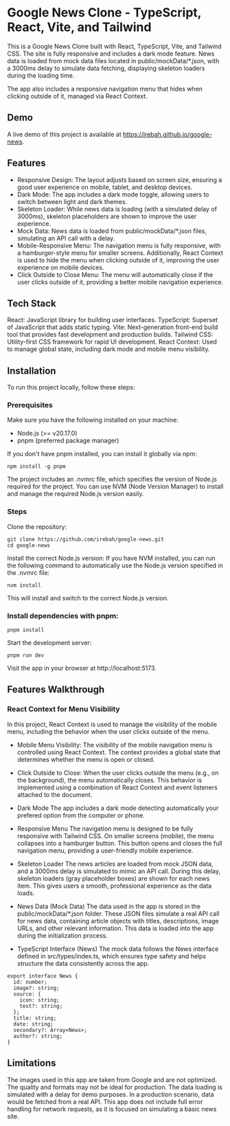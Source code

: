 # Google News Clone - TypeScript, React, Vite, and Tailwind

This is a Google News Clone built with React, TypeScript, Vite, and Tailwind CSS. The site is fully responsive and includes a dark mode feature. News data is loaded from mock data files located in public/mockData/\*.json, with a 3000ms delay to simulate data fetching, displaying skeleton loaders during the loading time.

The app also includes a responsive navigation menu that hides when clicking outside of it, managed via React Context.

## Demo

A live demo of this project is available at https://irebah.github.io/google-news.

## Features

- Responsive Design: The layout adjusts based on screen size, ensuring a good user experience on mobile, tablet, and desktop devices.
- Dark Mode: The app includes a dark mode toggle, allowing users to switch between light and dark themes.
- Skeleton Loader: While news data is loading (with a simulated delay of 3000ms), skeleton placeholders are shown to improve the user experience.
- Mock Data: News data is loaded from public/mockData/\*.json files, simulating an API call with a delay.
- Mobile-Responsive Menu: The navigation menu is fully responsive, with a hamburger-style menu for smaller screens. Additionally, React Context is used to hide the menu when clicking outside of it, improving the user experience on mobile devices.
- Click Outside to Close Menu: The menu will automatically close if the user clicks outside of it, providing a better mobile navigation experience.

## Tech Stack

React: JavaScript library for building user interfaces.
TypeScript: Superset of JavaScript that adds static typing.
Vite: Next-generation front-end build tool that provides fast development and production builds.
Tailwind CSS: Utility-first CSS framework for rapid UI development.
React Context: Used to manage global state, including dark mode and mobile menu visibility.

## Installation

To run this project locally, follow these steps:

### Prerequisites

Make sure you have the following installed on your machine:

- Node.js (>= v20.17.0)
- pnpm (preferred package manager)

If you don't have pnpm installed, you can install it globally via npm:

```
npm install -g pnpm
```

The project includes an .nvmrc file, which specifies the version of Node.js required for the project. You can use NVM (Node Version Manager) to install and manage the required Node.js version easily.

### Steps

Clone the repository:

```
git clone https://github.com/irebah/google-news.git
cd google-news
```

Install the correct Node.js version: If you have NVM installed, you can run the following command to automatically use the Node.js version specified in the .nvmrc file:

```
nvm install
```

This will install and switch to the correct Node.js version.

### Install dependencies with pnpm:

```
pnpm install
```

Start the development server:

```
pnpm run dev
```

Visit the app in your browser at http://localhost:5173.

## Features Walkthrough

### React Context for Menu Visibility

In this project, React Context is used to manage the visibility of the mobile menu, including the behavior when the user clicks outside of the menu.

- Mobile Menu Visibility: The visibility of the mobile navigation menu is controlled using React Context. The context provides a global state that determines whether the menu is open or closed.

- Click Outside to Close: When the user clicks outside the menu (e.g., on the background), the menu automatically closes. This behavior is implemented using a combination of React Context and event listeners attached to the document.

- Dark Mode
  The app includes a dark mode detecting automatically your prefered option from the computer or phone.

- Responsive Menu
  The navigation menu is designed to be fully responsive with Tailwind CSS. On smaller screens (mobile), the menu collapses into a hamburger button. This button opens and closes the full navigation menu, providing a user-friendly mobile experience.

- Skeleton Loader
  The news articles are loaded from mock JSON data, and a 3000ms delay is simulated to mimic an API call. During this delay, skeleton loaders (gray placeholder boxes) are shown for each news item. This gives users a smooth, professional experience as the data loads.

- News Data (Mock Data)
  The data used in the app is stored in the public/mockData/\*.json folder. These JSON files simulate a real API call for news data, containing article objects with titles, descriptions, image URLs, and other relevant information. This data is loaded into the app during the initialization process.

- TypeScript Interface (News)
  The mock data follows the News interface defined in src/types/index.ts, which ensures type safety and helps structure the data consistently across the app.

```
export interface News {
  id: number;
  image?: string;
  source: {
    icon: string;
    text?: string;
  };
  title: string;
  date: string;
  secondary?: Array<News>;
  author?: string;
}
```

## Limitations

The images used in this app are taken from Google and are not optimized. The quality and formats may not be ideal for production.
The data loading is simulated with a delay for demo purposes. In a production scenario, data would be fetched from a real API.
This app does not include full error handling for network requests, as it is focused on simulating a basic news site.
